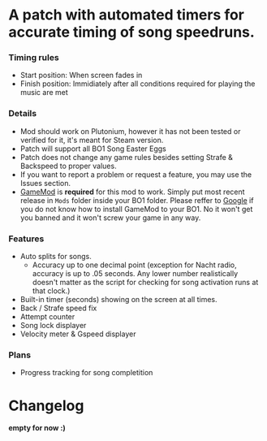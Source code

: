 # A patch with automated timers for accurate timing of song speedruns.

### Timing rules
- Start position: When screen fades in </br>
- Finish position: Immidiately after all conditions required for playing the music are met </br>

### Details
- Mod should work on Plutonium, however it has not been tested or verified for it, it's meant for Steam version. </br>
- Patch will support all BO1 Song Easter Eggs </br>
- Patch does not change any game rules besides setting Strafe & Backspeed to proper values. </br>
- If you want to report a problem or request a feature, you may use the Issues section. </br>
- [GameMod](https://github.com/Nukem9/LinkerMod/releases/tag/v1.3.2) is **required** for this mod to work. Simply put most recent release in `Mods` folder inside your BO1 folder. Please reffer to [Google](https://www.google.com/search?q=black+ops+1+%22gamemod%22+installation) if you do not know how to install GameMod to your BO1. No it won't get you banned and it won't screw your game in any way.

### Features
- Auto splits for songs. 
    - Accuracy up to one decimal point (exception for Nacht radio, accuracy is up to .05 seconds. Any lower number realistically doesn't matter as the script for checking for song activation runs at that clock.)
- Built-in timer (seconds) showing on the screen at all times.
- Back / Strafe speed fix
- Attempt counter
- Song lock displayer
- Velocity meter & Gspeed displayer

### Plans
- Progress tracking for song completition

# Changelog
**empty for now :)**